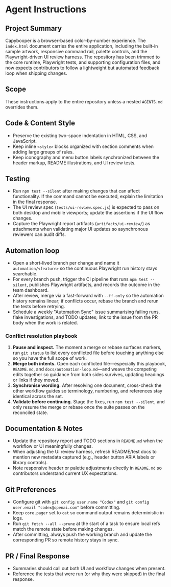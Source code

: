 # Agent Instructions

## Project Summary
Capybooper is a browser-based color-by-number experience. The `index.html` document carries the entire application,
including the built-in sample artwork, responsive command rail, palette controls, and the Playwright-driven UI review harness.
The repository has been trimmed to the core runtime, Playwright tests, and supporting configuration files, and now expects
contributors to follow a lightweight but automated feedback loop when shipping changes.

## Scope
These instructions apply to the entire repository unless a nested `AGENTS.md` overrides them.

## Code & Content Style
- Preserve the existing two-space indentation in HTML, CSS, and JavaScript.
- Keep inline `<style>` blocks organized with section comments when adding large groups of rules.
- Keep iconography and menu button labels synchronized between the header markup, README illustrations, and UI review tests.

## Testing
- Run `npm test --silent` after making changes that can affect functionality. If the command cannot be executed, explain the limitation in the final response.
- The UI review spec (`tests/ui-review.spec.js`) is expected to pass on both desktop and mobile viewports; update the assertions if the UI flow changes.
- Capture the Playwright report artifacts (`artifacts/ui-review/`) as attachments when validating major UI updates so asynchronous reviewers can audit diffs.

## Automation loop
- Open a short-lived branch per change and name it `automation/<feature>` so the continuous Playwright run history stays searchable.
- For every branch push, trigger the CI pipeline that runs `npm test --silent`, publishes Playwright artifacts, and records the outcome in the team dashboard.
- After review, merge via a fast-forward with `--ff-only` so the automation history remains linear; if conflicts occur, rebase the branch and rerun the tests before retrying.
- Schedule a weekly "Automation Sync" issue summarising failing runs, flake investigations, and TODO updates; link to the issue from the PR body when the work is related.

### Conflict resolution playbook
1. **Pause and inspect.** The moment a merge or rebase surfaces markers, run `git status` to list every conflicted file before touching anything else so you have the full scope of work.
2. **Merge both intents.** Open each conflicted file—especially this playbook, `README.md`, and `docs/automation-loop.md`—and weave the competing edits together so guidance from both sides survives, updating headings or links if they moved.
3. **Synchronise wording.** After resolving one document, cross-check the other workflow guides so terminology, numbering, and references stay identical across the set.
4. **Validate before continuing.** Stage the fixes, run `npm test --silent`, and only resume the merge or rebase once the suite passes on the reconciled state.

## Documentation & Notes
- Update the repository report and TODO sections in `README.md` when the workflow or UI meaningfully changes.
- When adjusting the UI review harness, refresh README/test docs to mention new metadata captured (e.g., header button ARIA labels or library controls).
- Note responsive header or palette adjustments directly in `README.md` so contributors understand current UX expectations.

## Git Preferences
- Configure git with `git config user.name "Codex"` and `git config user.email "codex@openai.com"` before committing.
- Keep `core.pager` set to `cat` so command output remains deterministic in logs.
- Run `git fetch --all --prune` at the start of a task to ensure local refs match the remote state before making changes.
- After committing, always push the working branch and update the corresponding PR so remote history stays in sync.

## PR / Final Response
- Summaries should call out both UI and workflow changes when present.
- Reference the tests that were run (or why they were skipped) in the final response.
